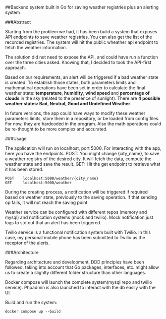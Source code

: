       
##Backend system built in Go for saving weather registries plus an alerting system
      
###Abstract

Starting from the problem we had, it has been build a system that exposes API endpoints to save weather registries. You can also get the list of the recorded registries. The system will hit the public wheather api endpoint to fetch the weather information. 

The solution did not need to expose the API, and could have run a function over the three cities asked. Knowing that, I decided to took the API-first approach.

Based on our requirements, an alert will be triggered if a bad weather state is created. To establish those states, both parameters limits and mathematical operations have been set in order to calculate the final weather state: **temperature**, **humidity**, **wind speed** and **percentage of clouds** in the sky (related to the presence of sunlight). 
There are **4 possible weather states: Bad, Neutral, Good and Undefined Weather**. 

In future versions, the app could have ways to modify these weather parameters limits, store them in a repository, or be loaded from config files. For now, they are hardcoded in the program. Also the math operations could be re-thought to be more complex and accurated. 

###Usage

The application will run on localhost, port 5000. 
For interacting with the app, here you have the endpoints. 
POST: You might change {city_name}, to save a weather registry of the desired city. It will fetch the data, compute the weather state and save the result. 
GET: Hit the get endpoint to retrieve what it has been stored. 

    POST    localhost:5000/weather/{city_name}
    GET     localhost:5000/weather

During the creating process, a notification will be triggered if required based on weather state, previously to the saving operation. If that sending op fails, it will not reach the saving point.  

Weather service can be configured with different repos (memory and mysql) and notification systems (mock and twilio). Mock notification just logs to std.out that an alert has been triggered.

Twilio service is a functional notification system built with Twilio. In this case, my personal mobile phone has been submitted to Twilio as the receptor of the alerts. 


###Architecture

Regarding architecture and development, DDD principles have been followed, taking into account that Go packages, interfaces, etc. might allow us to create a slighlty different folder structure than other languages.

Docker compose will launch the complete system(mysql repo and twilio service). Phpadmin is also launched to interact with the db easily with the UI.  

Build and run the system:

    docker compose up --build

